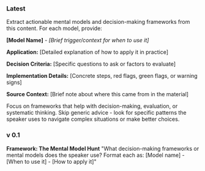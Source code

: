 ### Latest
Extract actionable mental models and decision-making frameworks from this content. For each model, provide:

**[Model Name]** - _[Brief trigger/context for when to use it]_

**Application:** [Detailed explanation of how to apply it in practice]

**Decision Criteria:** [Specific questions to ask or factors to evaluate]

**Implementation Details:** [Concrete steps, red flags, green flags, or warning signs]

**Source Context:** [Brief note about where this came from in the material]

Focus on frameworks that help with decision-making, evaluation, or systematic thinking. Skip generic advice - look for specific patterns the speaker uses to navigate complex situations or make better choices.

### v 0.1
**Framework: The Mental Model Hunt** "What decision-making frameworks or mental models does the speaker use? Format each as: [Model name] - [When to use it] - [How to apply it]"
